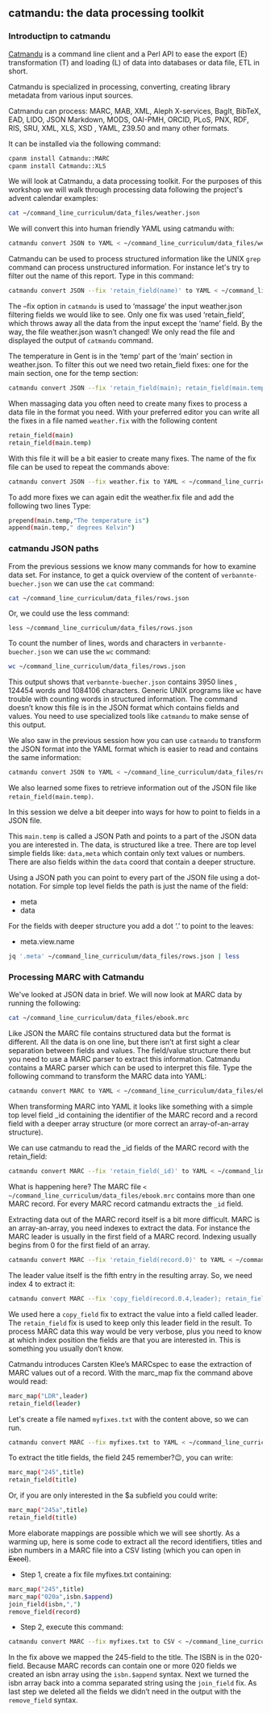 ## catmandu: the data processing toolkit

### Introductipn to catmandu

[Catmandu](https://librecat.org/) is a command line client and a Perl API to ease the export (E) transformation (T) and loading (L) of data into databases or data file, ETL in short.

Catmandu is specialized in processing, converting, creating library metadata from various input sources.

Catmandu can process: MARC, MAB, XML, Aleph X-services, BagIt, BibTeX, EAD, LIDO, JSON Markdown, MODS, OAI-PMH, ORCID, PLoS, PNX, RDF, RIS, SRU, XML, XLS, XSD , YAML, Z39.50 and many other formats. 

It can be installed via the following command:

```bash
cpanm install Catmandu::MARC
cpanm install Catmandu::XLS
```

We will look at Catmandu, a data processing toolkit. For the purposes of this workshop we will walk through processing data following the project's advent calendar examples:

```bash
cat ~/command_line_curriculum/data_files/weather.json
```
We will convert this into human friendly YAML using catmandu with:

```bash
catmandu convert JSON to YAML < ~/command_line_curriculum/data_files/weather.json
```
Catmandu can be used to process structured information like the UNIX `grep` command can process unstructured information. For instance let's try to filter out the name of this report. Type in this command:

```bash
catmandu convert JSON --fix 'retain_field(name)' to YAML < ~/command_line_curriculum/data_files/weather.json
```
The –fix option in `catmandu` is used to ‘massage’ the input weather.json filtering fields we would like to see. Only one fix was used ‘retain_field’, which throws away all the data from the input except the ‘name’ field. By the way, the file weather.json wasn’t changed! We only read the file and displayed the output of `catmandu` command.

The temperature in Gent is in the ‘temp’ part of the ‘main’ section in weather.json. To filter this out we need two retain_field fixes: one for the main section, one for the temp section:

```bash
catmandu convert JSON --fix 'retain_field(main); retain_field(main.temp)' to YAML < ~/command_line_curriculum/data_files/weather.json
```
When massaging data you often need to create many fixes to process a data file in the format you need. With your preferred editor you can write all the fixes in a file named `weather.fix` with the following content

```bash
retain_field(main)
retain_field(main.temp)
```
With this file it will be a bit easier to create many fixes. The name of the fix file can be used to repeat the commands above:

```bash
catmandu convert JSON --fix weather.fix to YAML < ~/command_line_curriculum/data_files/weather.json
```
To add more fixes we can again edit the weather.fix file and add the following two lines Type:

```bash
prepend(main.temp,"The temperature is")
append(main.temp," degrees Kelvin")
```

### catmandu JSON paths

From the previous sessions we know many commands for how to examine data set. For instance, to get a quick overview of the content of `verbannte-buecher.json` we can use the `cat` command:

```bash
cat ~/command_line_curriculum/data_files/rows.json
```
Or, we could use the less command:

```
less ~/command_line_curriculum/data_files/rows.json
```
To count the number of lines, words and characters in `verbannte-buecher.json` we can use the `wc` command:

```bash
wc ~/command_line_curriculum/data_files/rows.json
```
This output shows that `verbannte-buecher.json` contains 3950 lines , 124454 words and 1084106 characters. Generic UNIX programs like `wc` have trouble with counting words in structured information. The command doesn’t know this file is in the JSON format which contains fields and values. You need to use specialized tools like `catmandu` to make sense of this output.

We also saw in the previous session how you can use `catmandu` to transform the JSON format into the YAML format which is easier to read and contains the same information:

```bash
catmandu convert JSON to YAML < ~/command_line_curriculum/data_files/rows.json
```
We also learned some fixes to retrieve information out of the JSON file like `retain_field(main.temp)`.

In this session we delve a bit deeper into ways for how to point to fields in a JSON file.

This `main.temp` is called a JSON Path and points to a part of the JSON data you are interested in. The data, is structured like a tree. There are top level simple fields like: `data,meta` which contain only text values or numbers. There are also fields within the `data` coord that contain a deeper structure.

Using a JSON path you can point to every part of the JSON file using a dot-notation. For simple top level fields the path is just the name of the field:

* meta
* data

For the fields with deeper structure you add a dot ‘.’ to point to the leaves:

* meta.view.name

```bash
jq '.meta' ~/command_line_curriculum/data_files/rows.json | less
```

### Processing MARC with Catmandu

We've looked at JSON data in brief. We will now look at MARC data by running the following:

```bash
cat ~/command_line_curriculum/data_files/ebook.mrc
```
Like JSON the MARC file contains structured data but the format is different. All the data is on one line, but there isn’t at first sight a clear separation between fields and values. The field/value structure there but you need to use a MARC parser to extract this information. Catmandu contains a MARC parser which can be used to interpret this file. Type the following command to transform the MARC data into YAML:

```bash
catmandu convert MARC to YAML < ~/command_line_curriculum/data_files/ebook.mrc
```
When transforming MARC into YAML it looks like something with a simple top level field _id containing the identifier of the MARC record and a record field with a deeper array structure (or more correct an array-of-an-array structure).

We can use catmandu to read the \_id fields of the MARC record with the retain_field:

```bash
catmandu convert MARC --fix 'retain_field(_id)' to YAML < ~/command_line_curriculum/data_files/ebook.mrc
```
What is happening here? The MARC file `< ~/command_line_curriculum/data_files/ebook.mrc` contains more than one MARC record. For every MARC record catmandu extracts the `_id` field.

Extracting data out of the MARC record itself is a bit more difficult. MARC is an array-an-array, you need indexes to extract the data. For instance the MARC leader is usually in the first field of a MARC record. Indexing usually begins from 0 for the first field of an array.

```bash
catmandu convert MARC --fix 'retain_field(record.0)' to YAML < ~/command_line_curriculum/data_files/ebook.mrc
```
The leader value itself is the fifth entry in the resulting array. So, we need index 4 to extract it:

```bash
catmandu convert MARC --fix 'copy_field(record.0.4,leader); retain_field(leader)' to YAML < ~/command_line_curriculum/data_files/ebook.mrc
```
We used here a `copy_field` fix to extract the value into a field called leader. The `retain_field` fix is used to keep only this leader field in the result. To process MARC data this way would be very verbose, plus you need to know at which index position the fields are that you are interested in. This is something you usually don’t know.

Catmandu introduces Carsten Klee’s MARCspec to ease the extraction of MARC values out of a record. With the marc_map fix the command above would read:

```bash
marc_map("LDR",leader)
retain_field(leader)
```
Let's create a file named `myfixes.txt` with the content above, so we can run.

```bash
catmandu convert MARC --fix myfixes.txt to YAML < ~/command_line_curriculum/data_files/ebook.mrc
```
To extract the title fields, the field 245 remember?😉, you can write:

```bash
marc_map("245",title)
retain_field(title)
```
Or, if you are only interested in the $a subfield you could write:

```bash
marc_map("245a",title)
retain_field(title)
```
More elaborate mappings are possible which we will see shortly. As a warming up, here is some code to extract all the record identifiers, titles and isbn numbers in a MARC file into a CSV listing (which you can open in ~~Excel~~).

* Step 1, create a fix file myfixes.txt containing:

```bash
marc_map("245",title)
marc_map("020a",isbn.$append)
join_field(isbn,",")
remove_field(record)
```
* Step 2, execute this command:

```bash
catmandu convert MARC --fix myfixes.txt to CSV < ~/command_line_curriculum/data_files/ebook.mrc
```
In the fix above we mapped the 245-field to the title. The ISBN is in the 020-field. Because MARC records can contain one or more 020 fields we created an isbn array using the `isbn.$append` syntax. Next we turned the isbn array back into a comma separated string using the `join_field` fix. As last step we deleted all the fields we didn’t need in the output with the `remove_field` syntax.

